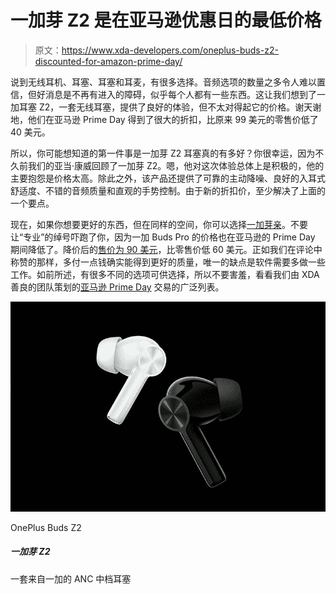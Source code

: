 # 一加芽 Z2 是在亚马逊优惠日的最低价格

> 原文：<https://www.xda-developers.com/oneplus-buds-z2-discounted-for-amazon-prime-day/>

说到无线耳机、耳塞、耳塞和耳麦，有很多选择。音频选项的数量之多令人难以置信，但好消息是不再有进入的障碍，似乎每个人都有一些东西。这让我们想到了一加耳塞 Z2，一套无线耳塞，提供了良好的体验，但不太对得起它的价格。谢天谢地，他们在亚马逊 Prime Day 得到了很大的折扣，比原来 99 美元的零售价低了 40 美元。

所以，你可能想知道的第一件事是一加芽 Z2 耳塞真的有多好？你很幸运，因为不久前我们的亚当·康威回顾了一加芽 Z2。嗯，他对这次体验总体上是积极的，他的主要抱怨是价格太高。除此之外，该产品还提供了可靠的主动降噪、良好的入耳式舒适度、不错的音频质量和直观的手势控制。由于新的折扣价，至少解决了上面的一个要点。

现在，如果你想要更好的东西，但在同样的空间，你可以选择[一加芽亲](https://www.xda-developers.com/oneplus-buds-pro-review/)。不要让“专业”的绰号吓跑了你，因为一加 Buds Pro 的价格也在亚马逊的 Prime Day 期间降低了。降价后的[售价为 90 美元](https://www.xda-developers.com/oneplus-buds-pro-lowest-price-prime-day/)，比零售价低 60 美元。正如我们在评论中称赞的那样，多付一点钱确实能得到更好的质量，唯一的缺点是软件需要多做一些工作。如前所述，有很多不同的选项可供选择，所以不要害羞，看看我们由 XDA 善良的团队策划的[亚马逊 Prime Day](https://www.xda-developers.com/amazon-prime-day/) 交易的广泛列表。

 <picture>![A mid-range set of earbuds with ANC from OnePlus](img/0545275c441e99de4a766c1c7a0beae6.png)</picture> 

OnePlus Buds Z2

##### 一加芽 Z2

一套来自一加的 ANC 中档耳塞